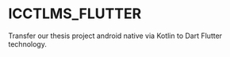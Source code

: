 # ICCTLMS_FLUTTER
Transfer our thesis project android native via Kotlin to Dart Flutter technology. 
